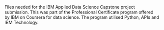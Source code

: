Files needed for the IBM Applied Data Science Capstone project submission. 
This was part of the Professional Certificate program offered by IBM on Coursera for data science.
The program utilised Python, APIs and IBM Technology.
